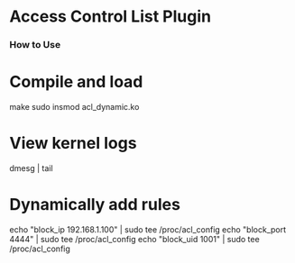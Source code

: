 # Access Control List Plugin

### How to Use

# Compile and load
make
sudo insmod acl_dynamic.ko

# View kernel logs
dmesg | tail

# Dynamically add rules
echo "block_ip 192.168.1.100" | sudo tee /proc/acl_config
echo "block_port 4444" | sudo tee /proc/acl_config
echo "block_uid 1001" | sudo tee /proc/acl_config

